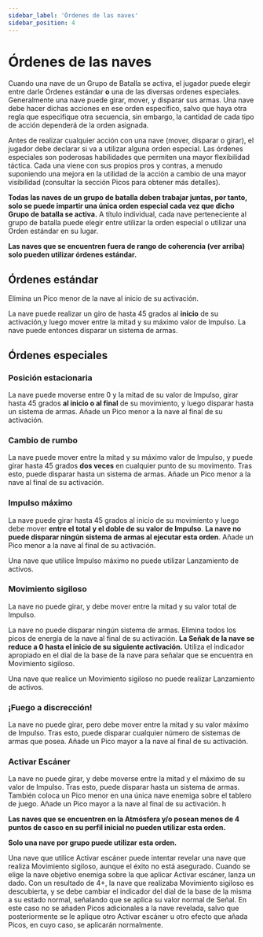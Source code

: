 ```yaml
---
sidebar_label: 'Órdenes de las naves'
sidebar_position: 4
---
```


# Órdenes de las naves

Cuando una nave de un Grupo de Batalla se activa, el jugador puede elegir entre darle Órdenes estándar **o** una de las diversas ordenes especiales. Generalmente una nave puede girar, mover, y disparar sus armas. Una nave debe hacer dichas acciones en ese orden específico, salvo que haya otra regla que especifique otra secuencia, sin embargo, la cantidad de cada tipo de acción dependerá de la orden asignada. 

Antes de realizar cualquier acción con una nave (mover, disparar o girar), el jugador debe declarar si va a utilizar alguna orden especial. Las órdenes especiales son poderosas habilidades que permiten una mayor flexibilidad táctica. Cada una viene con sus propios pros y contras, a menudo suponiendo una mejora en la utilidad de la acción a cambio de una mayor visibilidad (consultar la sección Picos para obtener más detalles).

**Todas las naves de un grupo de batalla deben trabajar juntas, por tanto, solo se puede impartir una única orden especial cada vez que dicho Grupo de batalla se activa.** A título individual, cada nave perteneciente al grupo de batalla puede elegir entre utilizar la orden especial o utilizar una Orden estándar en su lugar.

**Las naves que se encuentren fuera de rango de coherencia (ver arriba) solo pueden utilizar órdenes estándar.**

## Órdenes estándar

Elimina un Pico menor de la nave al inicio de su activación.

La nave puede realizar un giro de hasta 45 grados al **inicio** de su activación,y luego mover entre la mitad y su máximo valor de Impulso. La nave puede entonces disparar un sistema de armas. 

## Órdenes especiales

### Posición estacionaria

La nave puede moverse entre 0 y la mitad de su valor de Impulso, girar hasta 45 grados **al inicio o al final** de su movimiento, y luego disparar hasta un sistema de armas. Añade un Pico menor a la nave al final de su activación. 

### Cambio de rumbo

La nave puede mover entre la mitad y su máximo valor de Impulso, y puede girar hasta 45 grados **dos veces** en cualquier punto de su movimento. Tras esto, puede disparar hasta un sistema de armas. Añade un Pico menor a la nave al final de su activación. 

### Impulso máximo

La nave puede girar hasta 45 grados al inicio de su movimiento y luego debe mover **entre el total y el doble de su valor de Impulso**. **La nave no puede disparar ningún sistema de armas al ejecutar esta orden**. Añade un Pico menor a la nave al final de su activación. 

Una nave que utilice Impulso máximo no puede utilizar Lanzamiento de activos.

### Movimiento sigiloso

La nave no puede girar, y debe mover entre la mitad y su valor total de Impulso.

La nave no puede disparar ningún sistema de armas. Elimina todos los picos de energía de la nave al final de su activación. **La Señak de la nave se reduce a 0 hasta el inicio de su siguiente activación.** Utiliza el indicador apropiado en el dial de la base de la nave para señalar que se encuentra en Movimiento sigiloso. 

Una nave que realice un Movimiento sigiloso no puede realizar Lanzamiento de activos.

### ¡Fuego a discrección!

La nave no puede girar, pero debe mover entre la mitad y su valor máximo de Impulso. Tras esto, puede disparar cualquier número de sistemas de armas que posea. Añade un Pico mayor a la nave al final de su activación. 

### Activar Escáner

La nave no puede girar, y debe moverse entre la mitad y el máximo de su valor de Impulso. Tras esto, puede disparar hasta un sistema de armas. También coloca un Pico menor en una única nave enemiga sobre el tablero de juego. Añade un Pico mayor a la nave al final de su activación. h

**Las naves que se encuentren en la Atmósfera y/o posean menos de 4 puntos de casco en su perfil inicial no pueden utilizar esta orden.**

**Solo una nave por grupo puede utilizar esta orden.**

Una nave que utilice Activar escáner puede intentar revelar una nave que realiza Movimiento sigiloso, aunque el éxito no está asegurado. Cuando se elige la nave objetivo enemiga sobre la que aplicar Activar escáner, lanza un dado. Con un resultado de 4+, la nave que realizaba Movimiento sigiloso es descubierta, y se debe cambiar el indicador del dial de la base de la misma a su estado normal, señalando que se aplica su valor normal de Señal. En este caso no se añaden Picos adicionales a la nave revelada, salvo que posteriormente se le aplique otro Activar escáner u otro efecto que añada Picos, en cuyo caso, se aplicarán normalmente. 
